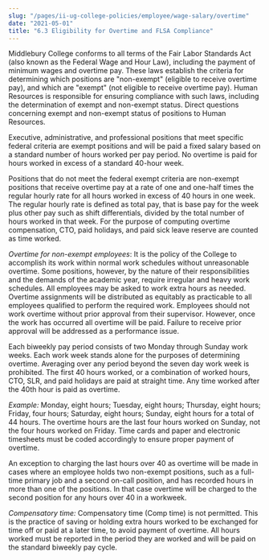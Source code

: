 ```yaml
---
slug: "/pages/ii-ug-college-policies/employee/wage-salary/overtime"
date: "2021-05-01"
title: "6.3 Eligibility for Overtime and FLSA Compliance"
---
```


Middlebury College conforms to all terms of the Fair Labor Standards Act (also known as the Federal Wage and Hour Law), including the payment of minimum wages and overtime pay. These laws establish the criteria for determining which positions are "non-exempt" (eligible to receive overtime pay), and which are "exempt" (not eligible to receive overtime pay). Human Resources is responsible for ensuring compliance with such laws, including the determination of exempt and non-exempt status. Direct questions concerning exempt and non-exempt status of positions to Human Resources.

Executive, administrative, and professional positions that meet specific federal criteria are exempt positions and will be paid a fixed salary based on a standard number of hours worked per pay period. No overtime is paid for hours worked in excess of a standard 40-hour week.

Positions that do not meet the federal exempt criteria are non-exempt positions that receive overtime pay at a rate of one and one-half times the regular hourly rate for all hours worked in excess of 40 hours in one week. The regular hourly rate is defined as total pay, that is base pay for the week plus other pay such as shift differentials, divided by the total number of hours worked in that week. For the purpose of computing overtime compensation, CTO, paid holidays, and paid sick leave reserve are counted as time worked.

_Overtime for non-exempt employees_: It is the policy of the College to accomplish its work within normal work schedules without unreasonable overtime. Some positions, however, by the nature of their responsibilities and the demands of the academic year, require irregular and heavy work schedules. All employees may be asked to work extra hours as needed. Overtime assignments will be distributed as equitably as practicable to all employees qualified to perform the required work. Employees should not work overtime without prior approval from their supervisor. However, once the work has occurred all overtime will be paid. Failure to receive prior approval will be addressed as a performance issue.

Each biweekly pay period consists of two Monday through Sunday work weeks. Each work week stands alone for the purposes of determining overtime. Averaging over any period beyond the seven day work week is prohibited. The first 40 hours worked, or a combination of worked hours, CTO, SLR, and paid holidays are paid at straight time. Any time worked after the 40th hour is paid as overtime.

_Example:_ Monday, eight hours; Tuesday, eight hours; Thursday, eight hours; Friday, four hours; Saturday, eight hours; Sunday, eight hours for a total of 44 hours. The overtime hours are the last four hours worked on Sunday, not the four hours worked on Friday. Time cards and paper and electronic timesheets must be coded accordingly to ensure proper payment of overtime.

An exception to charging the last hours over 40 as overtime will be made in cases where an employee holds two non-exempt positions, such as a full-time primary job and a second on-call position, and has recorded hours in more than one of the positions. In that case overtime will be charged to the second position for any hours over 40 in a workweek.

_Compensatory time:_ Compensatory time (Comp time) is not permitted. This is the practice of saving or holding extra hours worked to be exchanged for time off or paid at a later time, to avoid payment of overtime. All hours worked must be reported in the period they are worked and will be paid on the standard biweekly pay cycle.
